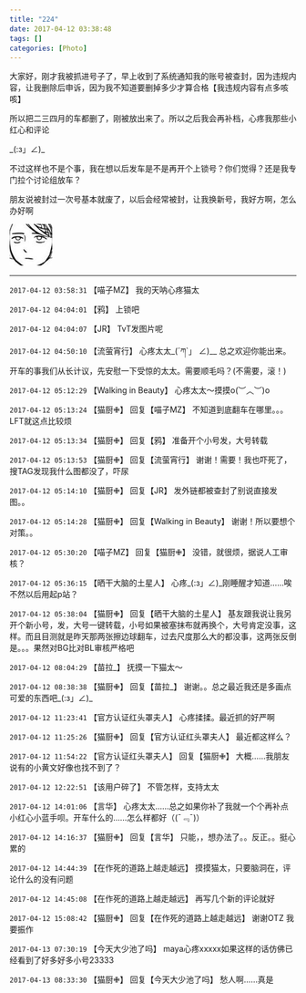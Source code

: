 ```yaml
---
title: "224"
date: 2017-04-12 03:38:48
tags: []
categories: [Photo]
---
```


<p>大家好，刚才我被抓进号子了，早上收到了系统通知我的账号被查封，因为违规内容，让我删除后申诉，因为我不知道要删掉多少才算合格【我违规内容有点多咳咳】</p> 
<p>所以把二三四月的车都删了，刚被放出来了。所以之后我会再补档，心疼我那些小红心和评论</p> 
<p>_(:з」∠)_</p> 
<p>不过这样也不是个事，我在想以后发车是不是再开个上锁号？你们觉得？还是我专门拉个讨论组放车？</p> 
<p>朋友说被封过一次号基本就废了，以后会经常被封，让我换新号，我好方啊，怎么办好啊</p>

![](https://raw.githubusercontent.com/alicewish/meowchain247/master/img_cVZNdzJtQk9JV2RSYldlVlI2c2l3ZTlrYlBqTkxaWEFUUG5vR2E3V0NPRmhZUjVpdGdHZllRPT0.jpg)

---

`2017-04-12 03:58:31` 【喵子MZ】 我的天呐心疼猫太

`2017-04-12 04:04:01` 【鸦】 上锁吧

`2017-04-12 04:04:07` 【JR】 TvT发图片呢

`2017-04-12 04:50:10` 【流萤宵行】 心疼太太\_(´ཀ`」 ∠)\_\_ 总之欢迎你能出来。开车的事我们从长计议，先安慰一下受惊的太太。需要顺毛吗？(不需要，滚！)

`2017-04-12 05:12:29` 【Walking in Beauty】 心疼太太～摸摸o(︶︿︶)o

`2017-04-12 05:13:24` 【猫厨✙】 回复【喵子MZ】 不知道到底翻车在哪里。。。LFT就这点比较烦

`2017-04-12 05:13:34` 【猫厨✙】 回复【鸦】 准备开个小号发，大号转载

`2017-04-12 05:13:53` 【猫厨✙】 回复【流萤宵行】 谢谢！需要！我也吓死了，搜TAG发现我什么图都没了，吓尿

`2017-04-12 05:14:10` 【猫厨✙】 回复【JR】 发外链都被查封了别说直接发图。。

`2017-04-12 05:14:28` 【猫厨✙】 回复【Walking in Beauty】 谢谢！所以要想个对策。。

`2017-04-12 05:30:20` 【喵子MZ】 回复【猫厨✙】 没错，就很烦，据说人工审核？

`2017-04-12 05:36:15` 【晒干大脑的土星人】 心疼\_(:з」∠)\_刚睡醒才知道……唉不然以后用起p站？

`2017-04-12 05:38:04` 【猫厨✙】 回复【晒干大脑的土星人】 基友跟我说让我另开个新小号，发，大号一键转载，小号如果被塞抹布就再换个，大号肯定没事，这样。而且目测就是昨天那两张擦边球翻车，过去尺度那么大的都没事，这两张反倒是。。。果然对BG比对BL审核严格吧

`2017-04-12 08:04:29` 【苗拉\_】 抚摸一下猫太～

`2017-04-12 08:38:38` 【猫厨✙】 回复【苗拉\_】 谢谢。。总之最近我还是多画点可爱的东西吧\_(:з」∠)\_

`2017-04-12 11:23:41` 【官方认证红头罩夫人】 心疼揉揉。最近抓的好严啊

`2017-04-12 11:25:26` 【猫厨✙】 回复【官方认证红头罩夫人】 最近都这样么？

`2017-04-12 11:54:22` 【官方认证红头罩夫人】 回复【猫厨✙】 大概……我朋友说有的小黄文好像也找不到了？

`2017-04-12 12:22:51` 【该用户碎了】 不管怎样，支持太太

`2017-04-12 14:01:06` 【言华】 心疼太太……总之如果你补了我就一个个再补点小红心小蓝手呗。开车什么的……怎么样都好（(¯﹃¯)）

`2017-04-12 14:16:37` 【猫厨✙】 回复【言华】 只能，，想办法了。。反正。。挺心累的

`2017-04-12 14:44:39` 【在作死的道路上越走越远】 摸摸猫太，只要脑洞在，评论什么的没有问题

`2017-04-12 14:45:08` 【在作死的道路上越走越远】 再写几个新的评论就好

`2017-04-12 15:08:42` 【猫厨✙】 回复【在作死的道路上越走越远】 谢谢OTZ 我要振作

`2017-04-13 07:30:19` 【今天大少池了吗】 maya心疼xxxxx如果这样的话仿佛已经看到了好多好多小号23333

`2017-04-13 08:33:30` 【猫厨✙】 回复【今天大少池了吗】 愁人啊……真是
